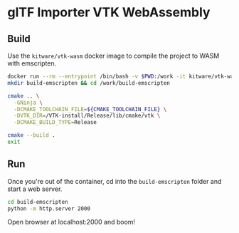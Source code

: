 # glTF Importer VTK WebAssembly

## Build

Use the `kitware/vtk-wasm` docker image to compile the project to WASM with emscripten.
```bash
docker run --rm --entrypoint /bin/bash -v $PWD:/work -it kitware/vtk-wasm
mkdir build-emscripten && cd /work/build-emscripten

cmake .. \
  -GNinja \
  -DCMAKE_TOOLCHAIN_FILE=${CMAKE_TOOLCHAIN_FILE} \
  -DVTK_DIR=/VTK-install/Release/lib/cmake/vtk \
  -DCMAKE_BUILD_TYPE=Release

cmake --build .
exit
```

## Run

Once you're out of the container, cd into the `build-emscripten` folder and start a web server.
```bash
cd build-emscripten
python -m http.server 2000
```

Open browser at localhost:2000 and boom!
